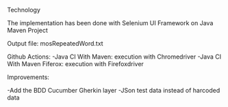 Technology

The implementation has been done with Selenium UI Framework on Java Maven Project

Output file: mosRepeatedWord.txt

Github Actions:
-Java CI With Maven: execution with Chromedriver
-Java CI With Maven Fiferox: execution with Firefoxdriver

Improvements:

-Add the BDD Cucumber Gherkin layer
-JSon test data instead of harcoded data
